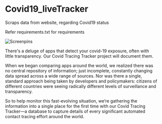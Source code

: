# Covid19_liveTracker
Scraps data from website, regarding Covid19 status

Refer requirements.txt for requirements

![Screenpins](https://github.com/aletisunil/Covid19_liveTracker/blob/master/Screenshot%20(95).png?raw=true)


There's a deluge of apps that detect your covid-19 exposure, often with little transparency. Our Covid Tracing Tracker project will document them.

When we began comparing apps around the world, we realized there was no central repository of information; just incomplete, constantly changing data spread across a wide range of sources. Nor was there a single, standard approach being taken by developers and policymakers: citizens of different countries were seeing radically different levels of surveillance and transparency.

So to help monitor this fast-evolving situation, we’re gathering the information into a single place for the first time with our Covid Tracing Tracker—a database to capture details of every significant automated contact tracing effort around the world.
